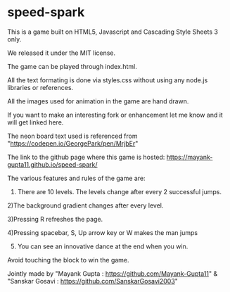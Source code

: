 # speed-spark
This is a game built on HTML5, Javascript and Cascading Style Sheets 3 only.

We released it under the MIT license.

The game can be played through index.html.

All the text formating is done via styles.css without using any node.js libraries or references.

All the images used for animation in the game are hand drawn.

If you want to make an interesting fork or enhancement let me know and it will get linked here.

The neon board text used  is referenced from "https://codepen.io/GeorgePark/pen/MrjbEr"

The link to the github page where this game is hosted: https://mayank-gupta11.github.io/speed-spark/

The various features and rules of the game are:

1) There are 10 levels. The levels change after every 2 successful jumps.

2)The background gradient changes after every level.

3)Pressing R refreshes the page.

4)Pressing spacebar, S, Up arrow key or W makes the man jumps

5) You can see an innovative dance at the end when you win.

Avoid touching the block to win the game.

Jointly made by "Mayank Gupta : https://github.com/Mayank-Gupta11" & "Sanskar Gosavi : https://github.com/SanskarGosavi2003"
